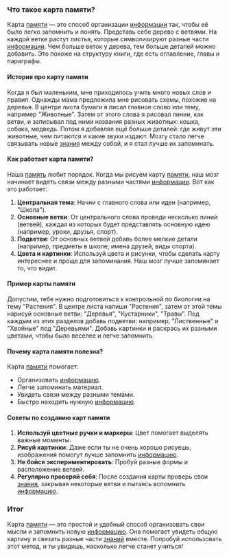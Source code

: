### Что такое карта памяти?

Карта [памяти](Память.md) — это способ организации [информации](Информация.md) так, чтобы её было легко запомнить и понять. Представь себе дерево с ветвями. На каждой ветке растут листья, которые символизируют разные части [информации](Информация.md). Чем больше веток у дерева, тем больше деталей можно добавить. Это похоже на структуру книги, где есть оглавление, главы и параграфы.

#### История про карту памяти

Когда я был маленьким, мне приходилось учить много новых слов и правил. Однажды мама предложила мне рисовать схемы, похожие на деревья. В центре листа бумаги я писал главное слово или тему, например "Животные". Затем от этого слова я рисовал линии, как ветви, и записывал под ними названия разных животных: кошка, собака, медведь. Потом я добавлял ещё больше деталей: где живут эти животные, чем питаются и какие звуки издают. Мозгу стало легче связывать новые [знания](Знание.md) между собой, и я стал лучше их запоминать.

#### Как работает карта памяти?

Наша [память](Память.md) любит порядок. Когда мы рисуем карту [памяти](Память.md), наш мозг начинает видеть связи между разными частями [информации](Информация.md). Вот как это работает:

1. **Центральная тема**: Начни с главного слова или идеи (например, "Школа").
2. **Основные ветви**: От центрального слова проведи несколько линий (ветвей), каждая из которых будет представлять основную идею (например, уроки, друзья, спорт).
3. **Подветви**: От основных ветвей добавь более мелкие детали (например, предметы в школе, имена друзей, виды спорта).
4. **Цвета и картинки**: Используй цвета и рисунки, чтобы сделать карту интереснее и проще для запоминания. Наш мозг лучше запоминает то, что видит.

#### Пример карты памяти

Допустим, тебе нужно подготовиться к контрольной по биологии на тему "Растения". В центре листа напиши "Растения", затем от этой темы нарисуй основные ветви: "Деревья", "Кустарники", "Травы". Под каждым из этих разделов добавь подветви: например, "Лиственные" и "Хвойные" под "Деревьями". Добавь картинки и раскрась их разными цветами, чтобы было веселее и легче запомнить.

#### Почему карта памяти полезна?

Карта [памяти](Память.md) помогает:

- Организовать [информацию](Информация.md).
- Легче запоминать материал.
- Увидеть связи между разными темами.
- Быстро находить нужную [информацию](Информация.md).

#### Советы по созданию карт памяти

1. **Используй цветные ручки и маркеры**: Цвет помогает выделять важные моменты.
2. **Рисуй картинки**: Даже если ты не очень хорошо рисуешь, изображения помогут лучше запомнить [информацию](Информация.md).
3. **Не бойся экспериментировать**: Пробуй разные формы и расположение ветвей.
4. **Регулярно проверяй себя**: После создания карты проверь свои [знания](Знание.md), закрывая некоторые ветви и пытаясь вспомнить [информацию](Информация.md).

### Итог

Карта [памяти](Память.md) — это простой и удобный способ организовать свои мысли и запомнить новую [информацию](Информация.md). Она помогает увидеть общую картину и связать разные части [знаний](Знание.md) вместе. Попробуй использовать этот метод, и ты увидишь, насколько легче станет учиться!